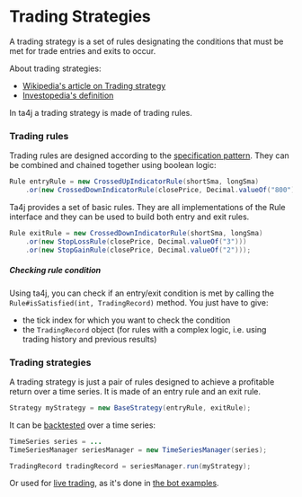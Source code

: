 # Trading Strategies
A trading strategy is a set of rules designating the conditions that must be met for trade entries and exits to occur.

About trading strategies:

  * [Wikipedia's article on Trading strategy](http://en.wikipedia.org/wiki/Trading_strategy)
  * [Investopedia's definition](http://www.investopedia.com/terms/t/trading-strategy.asp)

In ta4j a trading strategy is made of trading rules.

### Trading rules

Trading rules are designed according to the [specification pattern](http://en.wikipedia.org/wiki/Specification_pattern). They can be combined and chained together using boolean logic:

```java
Rule entryRule = new CrossedUpIndicatorRule(shortSma, longSma)
    .or(new CrossedDownIndicatorRule(closePrice, Decimal.valueOf("800")));
```

Ta4j provides a set of basic rules. They are all implementations of the Rule interface and they can be used to build both entry and exit rules.

```java
Rule exitRule = new CrossedDownIndicatorRule(shortSma, longSma)
    .or(new StopLossRule(closePrice, Decimal.valueOf("3")))
    .or(new StopGainRule(closePrice, Decimal.valueOf("2")));
```

##### Checking rule condition

Using ta4j, you can check if an entry/exit condition is met by calling the `Rule#isSatisfied(int, TradingRecord)` method. You just have to give:

  * the tick index for which you want to check the condition
  * the `TradingRecord` object (for rules with a complex logic, i.e. using trading history and previous results)

### Trading strategies

A trading strategy is just a pair of rules designed to achieve a profitable return over a time series. It is made of an entry rule and an exit rule.

```java
Strategy myStrategy = new BaseStrategy(entryRule, exitRule);
```

It can be [backtested](Backtesting) over a time series:

```java
TimeSeries series = ...
TimeSeriesManager seriesManager = new TimeSeriesManager(series);

TradingRecord tradingRecord = seriesManager.run(myStrategy);
```

Or used for [live trading](./Live%20trading), as it's done in [the bot examples](./Usage%20examples#trading-bots).